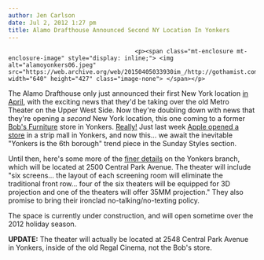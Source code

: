 ```yaml
---
author: Jen Carlson
date: Jul 2, 2012 1:27 pm
title: Alamo Drafthouse Announced Second NY Location In Yonkers
---
```


	
										<p><span class="mt-enclosure mt-enclosure-image" style="display: inline;"> <img alt="alamoyonkers06.jpeg" src="https://web.archive.org/web/20150405033930im_/http://gothamist.com/attachments/arts_jen/alamoyonkers06.jpeg" width="640" height="427" class="image-none"> </span></p>

<p>The Alamo Drafthouse only just announced their first New York location <a href="https://web.archive.org/web/20150405033930/http://gothamist.com/2012/04/05/alamo_draft_house_is_coming_to_the.php">in April</a>, with the exciting news that they&apos;d be taking over the old Metro Theater on the Upper West Side. Now they&apos;re doubling down with news that they&apos;re opening a <em>second</em> New York location, this one coming to a former <a href="https://web.archive.org/web/20150405033930/http://www.mybobs.com/locations/yonkers_ny">Bob&apos;s Furniture</a> store in Yonkers. <a href="https://web.archive.org/web/20150405033930/http://drafthouse.com/nyc_area/yonkers/">Really!</a> Just last week <a href="https://web.archive.org/web/20150405033930/http://gothamist.com/2012/06/26/apple_store_coming_to_yonkers.php">Apple opened a store</a> in a strip mall in Yonkers, and now this... we await the inevitable &quot;Yonkers is the 6th borough&quot; trend piece in the Sunday Styles section.</p>

<p>Until then, here&apos;s some more of the <a href="https://web.archive.org/web/20150405033930/http://drafthouse.com/blog/entry/the_alamo_drafthouse_is_coming_to_yonkers">finer details</a> on the Yonkers branch, which will be located at 2500 Central Park Avenue. The theater will include &quot;six screens... the layout of each screening room will eliminate the traditional front row... four of the six theaters will be equipped for 3D projection and one of the theaters will offer 35MM projection.&quot; They also promise to bring their ironclad no-talking/no-texting policy.</p>

<p>The space is currently under construction, and will open sometime over the 2012 holiday season.</p>

<p><strong>UPDATE:</strong> The theater will actually be located at 2548 Central Park Avenue in Yonkers, inside of the old Regal Cinema, not the Bob&apos;s store.</p>					
										
									
				
